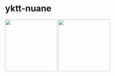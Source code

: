 # yktt-nuane

<a href="https://github.com/yktt-nuane">
  <img align="left" height="170px" src="https://github-readme-stats.vercel.app/api?username=yktt-nuane&count_private=true&show_icons=true&theme=tokyonight" />
</a>

<a href="https://github.com/yktt-nuane">
  <img align="left" height="170px" src="https://github-readme-stats.vercel.app/api/top-langs/?username=yktt-nuane&layout=compact&theme=tokyonight" />
</a>